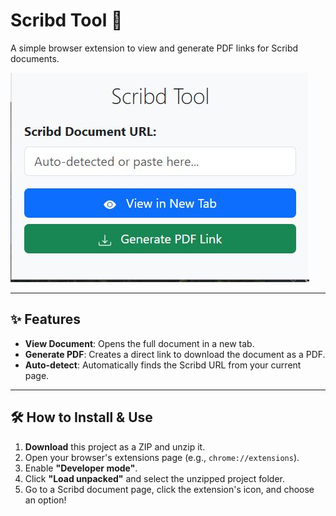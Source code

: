 # Scribd Tool 🚀

A simple browser extension to view and generate PDF links for Scribd documents.

![Scribd Tool Screenshot](./screenshot.JPG)


---

## ✨ Features

*   **View Document**: Opens the full document in a new tab.
*   **Generate PDF**: Creates a direct link to download the document as a PDF.
*   **Auto-detect**: Automatically finds the Scribd URL from your current page.

---

## 🛠️ How to Install & Use

1.  **Download** this project as a ZIP and unzip it.
2.  Open your browser's extensions page (e.g., `chrome://extensions`).
3.  Enable **"Developer mode"**.
4.  Click **"Load unpacked"** and select the unzipped project folder.
5.  Go to a Scribd document page, click the extension's icon, and choose an option!
